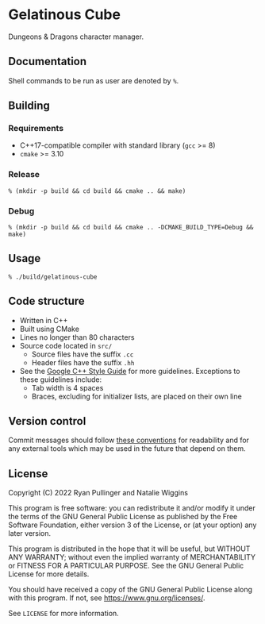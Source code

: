 # Gelatinous Cube

Dungeons & Dragons character manager.

## Documentation

Shell commands to be run as user are denoted by `%`.

## Building

### Requirements

- C++17-compatible compiler with standard library (`gcc` >= 8)
- `cmake` >= 3.10

### Release

`% (mkdir -p build && cd build && cmake .. && make)`

### Debug

`% (mkdir -p build && cd build && cmake .. -DCMAKE_BUILD_TYPE=Debug && make)`

## Usage

`% ./build/gelatinous-cube`

## Code structure

- Written in C++
- Built using CMake
- Lines no longer than 80 characters
- Source code located in `src/`
    - Source files have the suffix `.cc`
    - Header files have the suffix `.hh`
- See the [Google C++ Style Guide](https://google.github.io/styleguide/cppguide.html)
for more guidelines. Exceptions to these guidelines include:
    - Tab width is 4 spaces
    - Braces, excluding for initializer lists, are placed on their own line

## Version control

Commit messages should follow [these conventions](https://www.conventionalcommits.org/)
for readability and for any external tools which may be used in the future that
depend on them.

## License

Copyright (C) 2022 Ryan Pullinger and Natalie Wiggins

This program is free software: you can redistribute it and/or modify
it under the terms of the GNU General Public License as published by
the Free Software Foundation, either version 3 of the License, or
(at your option) any later version.

This program is distributed in the hope that it will be useful,
but WITHOUT ANY WARRANTY; without even the implied warranty of
MERCHANTABILITY or FITNESS FOR A PARTICULAR PURPOSE. See the
GNU General Public License for more details.

You should have received a copy of the GNU General Public License
along with this program. If not, see <https://www.gnu.org/licenses/>.

See `LICENSE` for more information.

